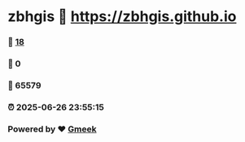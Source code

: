 # zbhgis :link: https://zbhgis.github.io 
### :page_facing_up: [18](https://zbhgis.github.io/tag.html) 
### :speech_balloon: 0 
### :hibiscus: 65579 
### :alarm_clock: 2025-06-26 23:55:15 
### Powered by :heart: [Gmeek](https://github.com/Meekdai/Gmeek)
